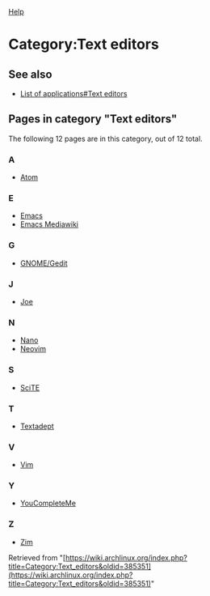 [Help](//www.mediawiki.org/wiki/Special:MyLanguage/Help:Categories)

# Category:Text editors

## See also

*   [List of applications#Text editors](/index.php/List_of_applications#Text_editors "List of applications")

## Pages in category "Text editors"

The following 12 pages are in this category, out of 12 total.

### A

*   [Atom](/index.php/Atom "Atom")

### E

*   [Emacs](/index.php/Emacs "Emacs")
*   [Emacs Mediawiki](/index.php/Emacs_Mediawiki "Emacs Mediawiki")

### G

*   [GNOME/Gedit](/index.php/GNOME/Gedit "GNOME/Gedit")

### J

*   [Joe](/index.php/Joe "Joe")

### N

*   [Nano](/index.php/Nano "Nano")
*   [Neovim](/index.php/Neovim "Neovim")

### S

*   [SciTE](/index.php/SciTE "SciTE")

### T

*   [Textadept](/index.php/Textadept "Textadept")

### V

*   [Vim](/index.php/Vim "Vim")

### Y

*   [YouCompleteMe](/index.php/YouCompleteMe "YouCompleteMe")

### Z

*   [Zim](/index.php/Zim "Zim")

Retrieved from "[https://wiki.archlinux.org/index.php?title=Category:Text_editors&oldid=385351](https://wiki.archlinux.org/index.php?title=Category:Text_editors&oldid=385351)"